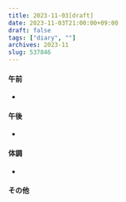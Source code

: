 ```yaml
---
title: 2023-11-03[draft]
date: 2023-11-03T21:00:00+09:00
draft: false
tags: ["diary", ""]
archives: 2023-11
slug: 537846
---
```

#### 午前
- 
#### 午後
- 
#### 体調
- 
#### その他